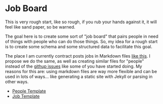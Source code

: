 Job Board
=========

This is very rough start, like so rough, if you rub your hands against it, it will feel like sand paper, so be warned.

The goal here is to create some sort of "job board" that pairs people in need of things with people who can do those things. So, my idea for a rough start is to create some schema and some structured data to facilitate this goal.

The place I am currently contract posts jobs in Markdown files [like this](https://github.com/ehealthafrica/jobs). I propose we do the same, as well as creating similar files for "people" instead of the [githup issues](https://github.com/opensourcedesigners/job-board/issues/3) like some of you have started doing. My reasons for this are: using markdown files are way more flexible and can be used in lots of ways... like generating a static site with Jekyll or parsing in other ways.

* [People Template](people-template.md)
* [Job Template](job-template.md)
